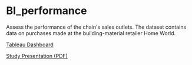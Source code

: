 # BI_performance
Assess the performance of the chain's sales outlets. The dataset contains data on purchases made at the building-material retailer Home World.<br>






[Tableau Dashboard](https://tabsoft.co/3Sd1juO)  

[Study Presentation (PDF)](https://bit.ly/3SiYzfi) 
